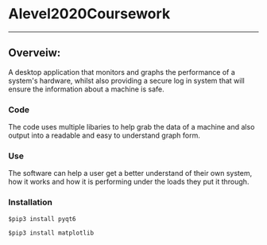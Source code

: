 # Alevel2020Coursework
***

## Overveiw:

A desktop application that monitors and graphs the performance of a system's hardware, whilst also providing a secure log in system that will ensure the information about a machine is safe.

### Code

The code uses multiple libaries to help grab the data of a machine and also output into a readable and easy to understand graph form.

### Use 

The software can help a user get a better understand of their own system, how it works and how it is performing under the loads they put it through. 

### Installation 
```
$pip3 install pyqt6
```
```
$pip3 install matplotlib
```